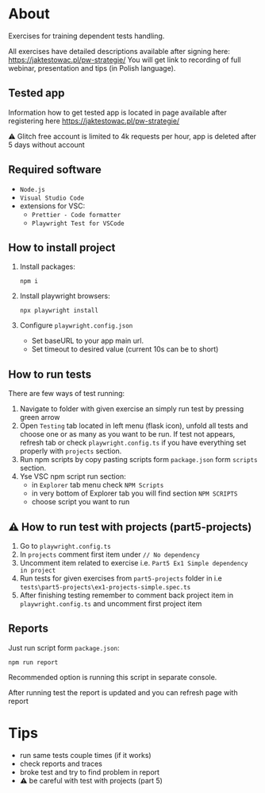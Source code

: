# About

Exercises for training dependent tests handling.

All exercises have detailed descriptions available after signing here:
https://jaktestowac.pl/pw-strategie/
You will get link to recording of full webinar, presentation and tips (in Polish language).

## Tested app

Information how to get tested app is located in page available after registering here https://jaktestowac.pl/pw-strategie/

⚠️ Glitch free account is limited to 4k requests per hour, app is deleted after 5 days without account

## Required software

- `Node.js`
- `Visual Studio Code`
- extensions for VSC:
  - `Prettier - Code formatter`
  - `Playwright Test for VSCode`

## How to install project

1. Install packages:

   ```
   npm i
   ```

2. Install playwright browsers:

   ```
   npx playwright install
   ```

3. Configure `playwright.config.json`
   - Set baseURL to your app main url.
   - Set timeout to desired value (current 10s can be to short)

## How to run tests

There are few ways of test running:

1. Navigate to folder with given exercise an simply run test by pressing green arrow
2. Open `Testing` tab located in left menu (flask icon), unfold all tests and choose one or as many as you want to be run.
   If test not appears, refresh tab or check `playwright.config.ts` if you have everything set properly with `projects` section.
3. Run npm scripts by copy pasting scripts form `package.json` form `scripts` section.
4. Yse VSC npm script run section:
   - in `Explorer` tab menu check `NPM Scripts`
   - in very bottom of Explorer tab you will find section `NPM SCRIPTS`
   - choose script you want to run

## ⚠️ How to run test with projects (part5-projects)

1. Go to `playwright.config.ts`
2. In `projects` comment first item under `// No dependency`
3. Uncomment item related to exercise i.e. `Part5 Ex1 Simple dependency in project`
4. Run tests for given exercises from `part5-projects` folder in i.e `tests\part5-projects\ex1-projects-simple.spec.ts`
5. After finishing testing remember to comment back project item in `playwright.config.ts` and uncomment first project item

## Reports

Just run script form `package.json`:

```
npm run report
```

Recommended option is running this script in separate console.

After running test the report is updated and you can refresh page with report

# Tips

- run same tests couple times (if it works)
- check reports and traces
- broke test and try to find problem in report
- ⚠️ be careful with test with projects (part 5)
